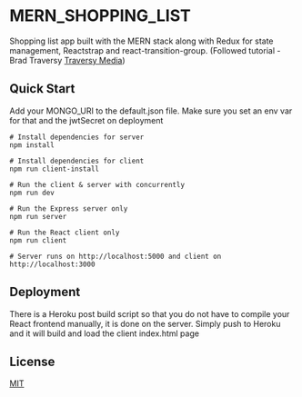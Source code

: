 # MERN_SHOPPING_LIST

Shopping list app built with the MERN stack along with Redux for state management, Reactstrap and react-transition-group. (Followed tutorial - Brad Traversy [Traversy Media](https://www.traversymedia.com/))

## Quick Start

Add your MONGO_URI to the default.json file. Make sure you set an env var for that and the jwtSecret on deployment
```
# Install dependencies for server
npm install

# Install dependencies for client
npm run client-install

# Run the client & server with concurrently
npm run dev

# Run the Express server only
npm run server

# Run the React client only
npm run client

# Server runs on http://localhost:5000 and client on http://localhost:3000
```

## Deployment

There is a Heroku post build script so that you do not have to compile your React frontend manually, it is done on the server. Simply push to Heroku and it will build and load the client index.html page

## License
[MIT](https://choosealicense.com/licenses/mit/)
